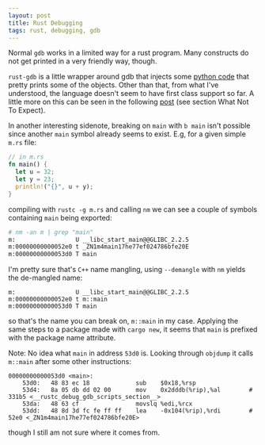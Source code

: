 ```yaml
---
layout: post
title: Rust Debugging
tags: rust, debugging, gdb
---
```


Normal `gdb` works in a limited way for a rust program. Many constructs do
not get printed in a very friendly way, though.

`rust-gdb` is a little wrapper around gdb that injects some [python code][PyGDB] that pretty prints some of the objects. Other than that, from what I've understood, the language doesn't seem to have first class support so far.
A little more on this can be seen in the following [post][mwrgdb] (see section What Not To Expect).

In another interesting sidenote, breaking on `main` with `b main` isn't possible
since another `main` symbol already seems to exist. E.g, for a given simple `m.rs` file:

```rust
// in m.rs
fn main() {
  let u = 32;
  let y = 23;
  println!("{}", u + y);
}
```

compiling with `rustc -g m.rs` and calling `nm` we can see a couple of symbols
containing `main` being exported:

```bash
# nm -an m | grep "main"
m:                 U __libc_start_main@@GLIBC_2.2.5
m:00000000000052e0 t _ZN1m4main17he77ef024786bfe20E
m:00000000000053d0 T main
```

I'm pretty sure that's `C++` name mangling, using `--demangle` with `nm` yields the de-mangled name:

```
m:                 U __libc_start_main@@GLIBC_2.2.5
m:00000000000052e0 t m::main
m:00000000000053d0 T main
```

so that's the name you can break on, `m::main` in my case. Applying the same steps to a package made with `cargo new`, it
seems that `main` is prefixed with the package name attribute.

Note: No idea what `main` in address `53d0` is. Looking through
`objdump` it calls `m::main` after some other instructions:

```
00000000000053d0 <main>:
    53d0:	48 83 ec 18             sub    $0x18,%rsp
    53d4:	8a 05 db dd 02 00       mov    0x2dddb(%rip),%al        # 331b5 <__rustc_debug_gdb_scripts_section__>
    53da:	48 63 cf                movslq %edi,%rcx
    53dd:	48 8d 3d fc fe ff ff    lea    -0x104(%rip),%rdi        # 52e0 <_ZN1m4main17he77ef024786bfe20E>
```

though I still am not sure where it comes from.

[PyGDB]: https://github.com/rust-lang/rust/blob/master/src/etc/gdb_providers.py
[mwrgdb]: https://michaelwoerister.github.io/2015/03/27/rust-xxdb.html
